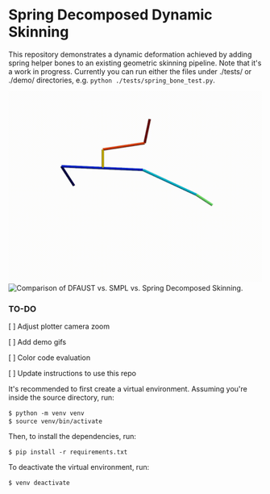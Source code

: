 # Spring Decomposed Dynamic Skinning
 This repository demonstrates a dynamic deformation achieved by adding spring helper bones to an 
existing geometric skinning pipeline. Note that it's a work in progress. Currently you can run either 
the files under ./tests/ or ./demo/ directories, e.g. ``python ./tests/spring_bone_test.py``.

![A chain of skeletal bones jiggles through a rigid motion.](./assets/jiggle-chain.gif)
![Comparison of DFAUST vs. SMPL vs. Spring Decomposed Skinning.](./assets/dfaust_comparison_50004_jiggle_on_toes.gif)



### TO-DO

[ ] Adjust plotter camera zoom

[ ] Add demo gifs

[ ] Color code evaluation

[ ] Update instructions to use this repo


It's recommended to first create a virtual environment. Assuming you're inside the source directory, run:
```
$ python -m venv venv
$ source venv/bin/activate
```

Then, to install the dependencies, run:
```
$ pip install -r requirements.txt
```

To deactivate the virtual environment, run:
```
$ venv deactivate
```